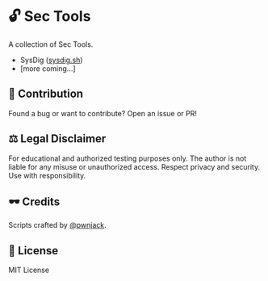 # 🔓 Sec Tools

A collection of Sec Tools.

- SysDig ([sysdig.sh](https://github.com/pwnjack/sec-tools/tree/main/SysDig))
- [more coming...]

## 🙌 Contribution

Found a bug or want to contribute? Open an issue or PR!

## ⚖️ Legal Disclaimer

For educational and authorized testing purposes only. The author is not liable for any misuse or unauthorized access. Respect privacy and security. Use with responsibility.

## 🕶️ Credits

Scripts crafted by [@pwnjack](https://github.com/pwnjack).

## 📄 License

MIT License